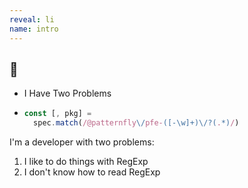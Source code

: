 ```yaml
---
reveal: li
name: intro
---
```

## 👋

- I Have Two Problems
- ```js
  const [, pkg] =
    spec.match(/@patternfly\/pfe-([-\w]+)\/?(.*)/)
  ```

<aside slot="notes">

I'm a developer with two problems:
1. I like to do things with RegExp
2. I don't know how to read RegExp

</aside>

